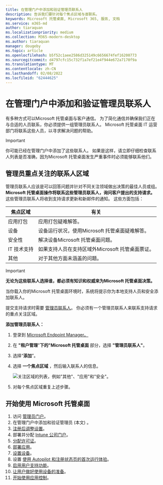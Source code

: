 ```yaml
---
title: 在管理门户中添加和验证管理员联系人
description: 告诉我们要针对每个焦点区域与谁联系。
keywords: Microsoft 托管桌面, Microsoft 365, 服务, 文档
ms.service: m365-md
author: tiaraquan
ms.localizationpriority: medium
ms.collection: M365-modern-desktop
ms.author: tiaraquan
manager: dougeby
ms.topic: article
ms.openlocfilehash: b5f52c1aee2586d325149c6656674fef16200773
ms.sourcegitcommit: d4797cfc15c732f1a7ef21e4f944e672a7170f9a
ms.translationtype: MT
ms.contentlocale: zh-CN
ms.lasthandoff: 02/08/2022
ms.locfileid: "62444625"
---
```

# <a name="add-and-verify-admin-contacts-in-the-admin-portal"></a>在管理门户中添加和验证管理员联系人

有多种方式可以Microsoft 托管桌面与客户通信。 为了简化通信并确保我们正在与合适的人员联系，你必须提供一组管理员联系人。 Microsoft 托管桌面 IT 运营部门将联系这些人员，以寻求解决问题的帮助。

> [!IMPORTANT]
> 你可能已经在管理门户中添加了这些联系人。 如果是这样，请立即仔细检查联系人列表是否准确，因为Microsoft 托管桌面发生严重事件时必须能够联系他们。 

## <a name="admin-contact-areas-of-focus"></a>管理员重点关注的联系人区域

管理员联系人应该是可以回答问题并针对不同关注领域做出决策的最佳人员或组。 **Microsoft 托管桌面操作将联系这些管理员联系人，询问客户提出的支持请求。** 这些管理员联系人将收到支持请求更新和新邮件的通知。 这些方面包括：

| 焦点区域 | 有关 |
| ----- | ----- |
| 应用打包 | 应用打包疑难解答。 |
| 设备 | 设备运行状况，使用Microsoft 托管桌面疑难解答。 |
| 安全性 | 解决设备Microsoft 托管桌面问题。 |
| IT 技术支持 | 如果支持人员在支持区域外Microsoft 托管桌面票证。 |
| 其他 | 对于其他方面未涵盖的问题。 |

> [!IMPORTANT]
> **无论为这些联系人选择谁，都必须有知识和权威来为Microsoft 托管桌面决策。**

当你载入你的Microsoft 托管桌面环境时，系统将提示你为本地支持人员和安全添加联系人。

提交支持请求时需要 [管理员联系人](../service-description/support.md)。 你必须有一个管理员联系人来联系支持请求的重点关注区域。

**添加管理员联系人：**

1. 登录到 [Microsoft Endpoint Manager。](https://endpoint.microsoft.com)
1. 在 **"租户管理**"**下的"Microsoft 托管桌面** 部分，选择 **"管理员联系人"**。
1. 选择“**添加**”。
1. 选择 **一个焦点区域** ，然后输入联系人的信息。

    ![关注区域的列表，例如"其他"、"应用"和"安全"。](../../media/areaoffocus.png)

1. 对每个焦点区域重复上述步骤。

## <a name="steps-to-get-started-with-microsoft-managed-desktop"></a>开始使用 Microsoft 托管桌面

1. 访问 [管理员门户](access-admin-portal.md)。
1. 在管理门户中添加和验证管理员 (本文) 。
1. [注册后调整设置](conditional-access.md)。
1. 部署并分配 [Intune 公司门户](company-portal.md)。
1. [分配许可证](assign-licenses.md)。
1. [部署应用](deploy-apps.md)。
1. [设置设备](set-up-devices.md)。
1. 设置 [使用 Autopilot 和注册状态页的首次运行体验](esp-first-run.md)。
1. [启用用户支持功能](enable-support.md)。
1. [让用户做好使用设备的准备](get-started-devices.md)。
1. [开始使用应用控制](get-started-app-control.md)。
